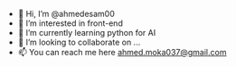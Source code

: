- 👋 Hi, I’m @ahmedesam00
- 👀 I’m interested in front-end
- 🌱 I’m currently learning python for AI
- 💞️ I’m looking to collaborate on ...
- 📫 You can reach me here ahmed.moka037@gmail.com


<!---
ahmedesam00/ahmedesam00 is a ✨ special ✨ repository because its `README.md` (this file) appears on your GitHub profile.
You can click the Preview link to take a look at your changes.
--->
